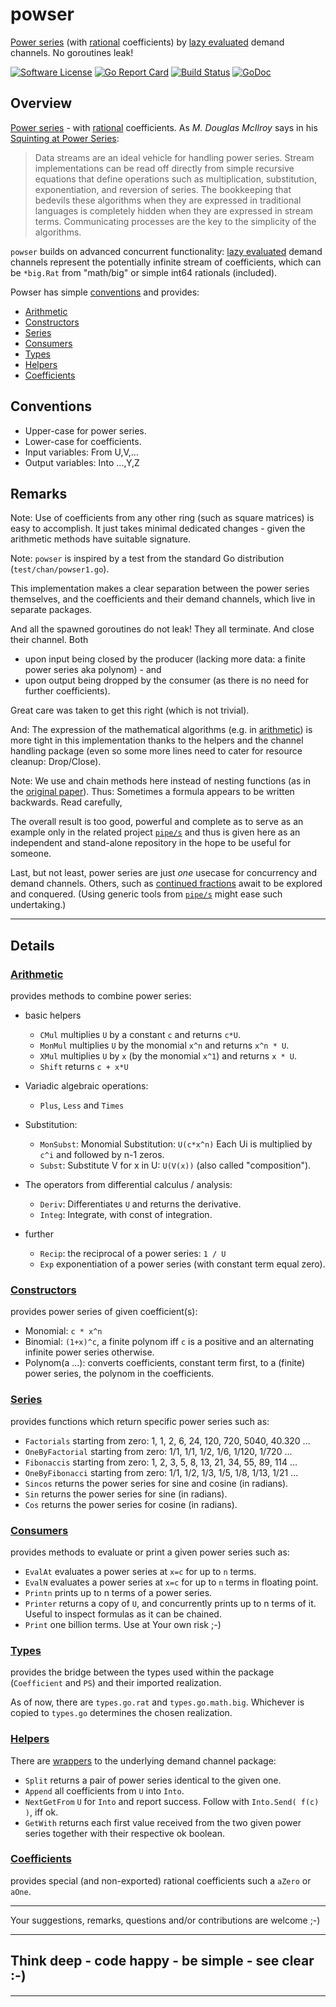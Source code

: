 # powser
[Power series](https://en.wikipedia.org/wiki/Power_series) (with [rational](https://en.wikipedia.org/wiki/Rational_number) coefficients) by [lazy evaluated](https://en.wikipedia.org/wiki/Lazy_evaluation) demand channels. No goroutines leak!

[![Software License](https://img.shields.io/badge/license-MIT-brightgreen.svg?style=flat-square)](LICENSE.md)
[![Go Report Card](https://goreportcard.com/badge/github.com/GoLangsam/pipe)](https://goreportcard.com/report/github.com/GoLangsam/powser)
[![Build Status](https://travis-ci.org/GoLangsam/powser.svg?branch=master)](https://travis-ci.org/GoLangsam/powser)
[![GoDoc](https://godoc.org/github.com/GoLangsam/powser?status.svg)](https://godoc.org/github.com/GoLangsam/powser)

## Overview
[Power series](https://en.wikipedia.org/wiki/Formal_power_series) - with [rational](https://en.wikipedia.org/wiki/Rational_number) coefficients.
As _M. Douglas McIlroy_ says in his [Squinting at Power Series](https://swtch.com/~rsc/thread/squint.pdf):

> Data streams are an ideal vehicle for handling power series. Stream
> implementations can be read off directly from simple recursive equations
> that define operations such as multiplication, substitution, exponentiation,
> and reversion of series. The bookkeeping that bedevils these algorithms
> when they are expressed in traditional languages is completely hidden
> when they are expressed in stream terms. Communicating processes are
> the key to the simplicity of the algorithms.

`powser` builds on advanced concurrent functionality:
[lazy evaluated](https://en.wikipedia.org/wiki/Lazy_evaluation) demand channels
represent the potentially infinite stream of coefficients,
which can be `*big.Rat` from "math/big" or simple int64 rationals (included).

Powser has simple [conventions](#conventions) and provides:

- [Arithmetic](#arithmetic)
- [Constructors](#constructors)
- [Series](#series)
- [Consumers](#consumers)
- [Types](#types)
- [Helpers](#helpers)
- [Coefficients](#coefficients)

## Conventions
- Upper-case for power series.
- Lower-case for coefficients.
- Input variables:  From U,V,...
- Output variables: Into ...,Y,Z

## Remarks

Note: Use of coefficients from any other ring (such as square matrices) is easy to accomplish.
It just takes minimal dedicated changes - given the arithmetic methods have suitable signature.

Note: `powser` is inspired by a test from the standard Go distribution (`test/chan/powser1.go`).

This implementation makes a clear separation between the power series themselves,
and the coefficients and their demand channels, which live in separate packages.

And all the spawned goroutines do not leak! They all terminate. And close their channel. Both
- upon input being closed by the producer (lacking more data: a finite power series aka polynom) - and 
- upon output being dropped by the consumer (as there is no need for further coefficients).

Great care was taken to get this right (which is not trivial).

And: The expression of the mathematical algorithms (e.g. in [arithmetic](#arithmetic))
is more tight in this implementation thanks to the helpers and the channel handling package
(even so some more lines need to cater for resource cleanup: Drop/Close).

Note: We use and chain methods here instead of nesting functions (as in the [original paper](https://swtch.com/~rsc/thread/squint.pdf)).
Thus: Sometimes a formula appears to be written backwards. Read carefully,

The overall result is too good, powerful and complete
as to serve as an example only in the related project [`pipe/s`](https://github.com/GoLangsam/pipe)
and thus is given here as an independent and stand-alone repository in the hope to be useful for someone.

Last, but not least, power series are just _one_ usecase for concurrency and demand channels.
Others, such as [continued fractions](https://en.wikipedia.org/wiki/Continued_fraction) await to be explored and conquered.
(Using generic tools from [`pipe/s`](https://github.com/GoLangsam/pipe) might ease such undertaking.)

---
## Details

### [Arithmetic](arithmetic.go)
provides methods to combine power series:

- basic helpers
  - `CMul` multiplies `U` by a constant `c` and returns `c*U`.
  - `MonMul` multiplies `U` by the monomial `x^n` and returns `x^n * U`.
  - `XMul` multiplies `U` by `x` (by the monomial `x^1`) and returns `x * U`.
  - `Shift` returns `c + x*U`

- Variadic algebraic operations:
  - `Plus`, `Less` and `Times`

- Substitution:
  - `MonSubst`: Monomial Substitution: `U(c*x^n)` Each Ui is multiplied by `c^i` and followed by n-1 zeros.
  - `Subst`: Substitute V for x in U: `U(V(x))` (also called "composition").

- The operators from differential calculus / analysis:
  - `Deriv`: Differentiates `U` and returns the derivative.
  - `Integ`: Integrate, with const of integration.

- further
  - `Recip`: the reciprocal of a power series: `1 / U`
  - `Exp` exponentiation of a power series (with constant term equal zero).


### [Constructors](constructors.go)
provides power series of given coefficient(s):

- Monomial: `c * x^n`
- Binomial: `(1+x)^c`, a finite polynom iff `c` is a positive and an alternating infinite power series otherwise.
- Polynom(a ...): converts coefficients, constant term first, to a (finite) power series, the polynom in the coefficients.

### [Series](series.go)
provides functions which return specific power series such as:

- `Factorials` starting from zero: 1, 1, 2, 6, 24, 120, 720, 5040, 40.320 ...
- `OneByFactorial` starting from zero: 1/1, 1/1, 1/2, 1/6, 1/120, 1/720 ...
- `Fibonaccis` starting from zero: 1, 2, 3, 5, 8, 13, 21, 34, 55, 89, 114 ...
- `OneByFibonacci` starting from zero: 1/1, 1/2, 1/3, 1/5, 1/8, 1/13, 1/21 ...
- `Sincos` returns the power series for sine and cosine (in radians).
- `Sin` returns the power series for sine (in radians).
- `Cos` returns the power series for cosine (in radians).

### [Consumers](consumers.go)
provides methods to evaluate or print a given power series such as:

- `EvalAt` evaluates a power series at `x=c` for up to `n` terms.
- `EvalN` evaluates a power series at `x=c` for up to `n` terms in floating point.
- `Printn` prints up to n terms of a power series.
- `Printer` returns a copy of `U`, and concurrently prints up to n terms of it. Useful to inspect formulas as it can be chained.
- `Print` one billion terms. Use at Your own risk ;-)

### [Types](types.go)
provides the bridge between the types used within the package (`Coefficient` and `PS`) and their imported realization.

As of now, there are `types.go.rat` and `types.go.math.big`.
Whichever is copied to `types.go` determines the chosen realization.

### [Helpers](helpers)
There are [wrappers](dch-wrap.go) to the underlying demand channel package:
- `Split` returns a pair of power series identical to the given one.
- `Append` all coefficients from `U` into `Into`.
- `NextGetFrom` `U` for `Into` and report success. Follow with `Into.Send( f(c) )`, iff ok.
- `GetWith` returns each first value received from the two given power series together with their respective ok boolean.

### [Coefficients](coefficients.go)
provides special (and non-exported) rational coefficients such a `aZero` or `aOne`.

---
Your suggestions, remarks, questions and/or contributions are welcome ;-)

---
## Think deep - code happy - be simple - see clear :-)

---
